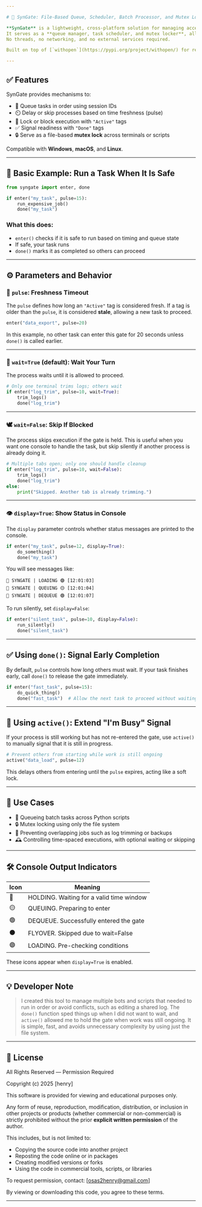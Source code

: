 ```yaml
---

# 🧩 SynGate: File-Based Queue, Scheduler, Batch Processor, and Mutex Locker for Python (Windows, macOS, Linux)

**SynGate** is a lightweight, cross-platform solution for managing access between multiple local Python processes or console scripts.  
It serves as a **queue manager, task scheduler, and mutex locker**, all using the local file system as its only backend.  
No threads, no networking, and no external services required.

Built on top of [`withopen`](https://pypi.org/project/withopen/) for reliable and atomic file-based control.

---
```


## ✅ Features

SynGate provides mechanisms to:

* 🚦 Queue tasks in order using session IDs
* ⏲️ Delay or skip processes based on time freshness (pulse)
* 🔐 Lock or block execution with `"Active"` tags
* ✅ Signal readiness with `"Done"` tags
* 🔒 Serve as a file-based **mutex lock** across terminals or scripts

Compatible with **Windows**, **macOS**, and **Linux**.

---

## 🔰 Basic Example: Run a Task When It Is Safe

```python
from syngate import enter, done

if enter("my_task", pulse=15):
    run_expensive_job()
    done("my_task")
```

### What this does:

* `enter()` checks if it is safe to run based on timing and queue state
* If safe, your task runs
* `done()` marks it as completed so others can proceed

---

## ⚙️ Parameters and Behavior

### 🧠 `pulse`: Freshness Timeout

The `pulse` defines how long an `"Active"` tag is considered fresh.
If a tag is older than the `pulse`, it is considered **stale**, allowing a new task to proceed.

```python
enter("data_export", pulse=20)
```

In this example, no other task can enter this gate for 20 seconds unless `done()` is called earlier.

---

### 🔄 `wait=True` (default): Wait Your Turn

The process waits until it is allowed to proceed.

```python
# Only one terminal trims logs; others wait
if enter("log_trim", pulse=10, wait=True):
    trim_logs()
    done("log_trim")
```

---

### 🕊 `wait=False`: Skip If Blocked

The process skips execution if the gate is held.
This is useful when you want one console to handle the task, but skip silently if another process is already doing it.

```python
# Multiple tabs open; only one should handle cleanup
if enter("log_trim", pulse=10, wait=False):
    trim_logs()
    done("log_trim")
else:
    print("Skipped. Another tab is already trimming.")
```

---

### 👁️ `display=True`: Show Status in Console

The `display` parameter controls whether status messages are printed to the console.

```python
if enter("my_task", pulse=12, display=True):
    do_something()
    done("my_task")
```

You will see messages like:

```
🧩 SYNGATE | LOADING 🟣 [12:01:03]
🧩 SYNGATE | QUEUING 🟡 [12:01:04]
🧩 SYNGATE | DEQUEUE 🟢 [12:01:07]
```

To run silently, set `display=False`:

```python
if enter("silent_task", pulse=10, display=False):
    run_silently()
    done("silent_task")
```

---

## ✅ Using `done()`: Signal Early Completion

By default, `pulse` controls how long others must wait.
If your task finishes early, call `done()` to release the gate immediately.

```python
if enter("fast_task", pulse=15):
    do_quick_thing()
    done("fast_task")  # Allow the next task to proceed without waiting 15 seconds
```

---

## 🔐 Using `active()`: Extend "I'm Busy" Signal

If your process is still working but has not re-entered the gate, use `active()` to manually signal that it is still in progress.

```python
# Prevent others from starting while work is still ongoing
active("data_load", pulse=12)
```

This delays others from entering until the `pulse` expires, acting like a soft lock.

---

## 🧠 Use Cases

* 🧪 Queueing batch tasks across Python scripts
* 🔒 Mutex locking using only the file system
* 🧼 Preventing overlapping jobs such as log trimming or backups
* 🕰️ Controlling time-spaced executions, with optional waiting or skipping

---

## 🛠 Console Output Indicators

| Icon | Meaning                                  |
| ---- | ---------------------------------------- |
| 🔴   | HOLDING. Waiting for a valid time window |
| 🟡   | QUEUING. Preparing to enter              |
| 🟢   | DEQUEUE. Successfully entered the gate   |
| ⚫    | FLYOVER. Skipped due to wait=False       |
| 🟣   | LOADING. Pre-checking conditions         |

These icons appear when `display=True` is enabled.

---

## 💡 Developer Note

> I created this tool to manage multiple bots and scripts that needed to run in order or avoid conflicts, such as editing a shared log.
> The `done()` function sped things up when I did not want to wait, and `active()` allowed me to hold the gate when work was still ongoing.
> It is simple, fast, and avoids unnecessary complexity by using just the file system.

---

## 📜 License

All Rights Reserved — Permission Required

Copyright (c) 2025 [henry]

This software is provided for viewing and educational purposes only.

Any form of reuse, reproduction, modification, distribution, or inclusion in other
projects or products (whether commercial or non-commercial) is strictly prohibited
without the prior **explicit written permission** of the author.

This includes, but is not limited to:
- Copying the source code into another project
- Reposting the code online or in packages
- Creating modified versions or forks
- Using the code in commercial tools, scripts, or libraries

To request permission, contact: [osas2henry@gmail.com]

By viewing or downloading this code, you agree to these terms.

---


